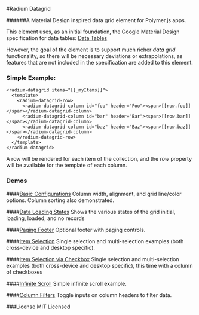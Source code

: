 #Radium Datagrid

######A Material Design inspired data grid element for Polymer.js apps.

This element uses, as an initial foundation, the Google Material Design specification for data tables:
[Data Tables](https://www.google.com/design/spec/components/data-tables.html)

However, the goal of the element is to support much richer _data grid_ functionality, so there will be necessary
deviations or extrapolations, as features that are not included in the specification are added to this element.

### Simple Example:

    <radium-datagrid items="[[_myItems]]">
      <template>
        <radium-datagrid-row>
          <radium-datagrid-column id="foo" header="Foo"><span>[[row.foo]]</span></radium-datagrid-column>
          <radium-datagrid-column id="bar" header="Bar"><span>[[row.bar]]</span></radium-datagrid-column>
          <radium-datagrid-column id="baz" header="Baz"><span>[[row.baz]]</span></radium-datagrid-column>
        </radium-datagrid-row>
      </template>
    </radium-datagrid>

A row will be rendered for each item of the collection, and the _row_ property will be available for the template of each
column.

### Demos

####[Basic Configurations](http://jasongardnerlv.github.io/radium-datagrid/components/radium-datagrid/demo/configs.html)
Column width, alignment, and grid line/color options. Column sorting also demonstrated.

####[Data Loading States](http://jasongardnerlv.github.io/radium-datagrid/components/radium-datagrid/demo/dataload.html)
Shows the various states of the grid initial, loading, loaded, and no records

####[Paging Footer](http://jasongardnerlv.github.io/radium-datagrid/components/radium-datagrid/demo/paging.html)
Optional footer with paging controls.

####[Item Selection](http://jasongardnerlv.github.io/radium-datagrid/components/radium-datagrid/demo/selection.html)
Single selection and multi-selection examples (both cross-device and desktop specific).

####[Item Selection via Checkbox](http://jasongardnerlv.github.io/radium-datagrid/components/radium-datagrid/demo/selectionviaicon.html)
Single selection and multi-selection examples (both cross-device and desktop specific), this time with a column of checkboxes

####[Infinite Scroll](http://jasongardnerlv.github.io/radium-datagrid/components/radium-datagrid/demo/infinitescroll.html)
Simple infinite scroll example.

####[Column Filters](http://jasongardnerlv.github.io/radium-datagrid/components/radium-datagrid/demo/filters.html)
Toggle inputs on column headers to filter data.

###License
MIT Licensed
